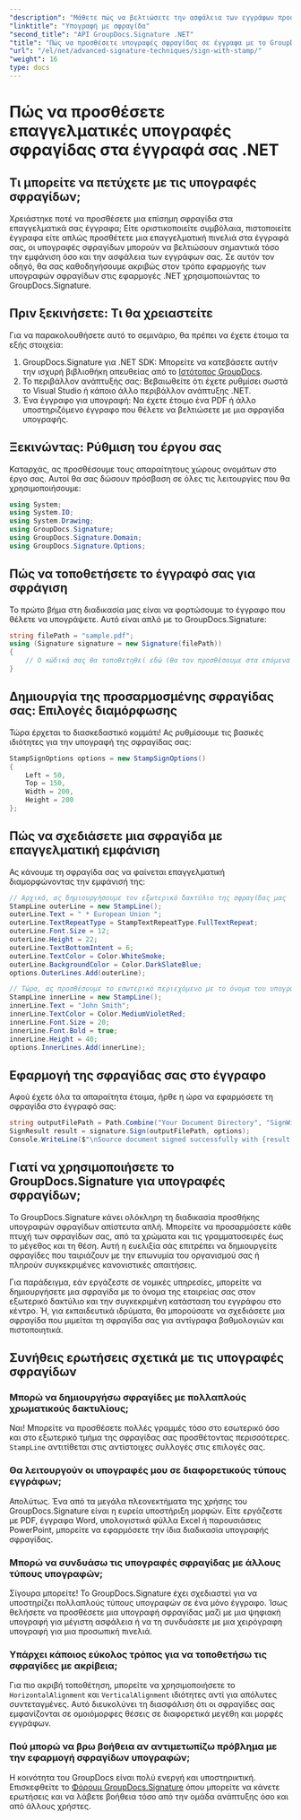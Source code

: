 ```yaml
---
"description": "Μάθετε πώς να βελτιώσετε την ασφάλεια των εγγράφων προσθέτοντας επαγγελματικές υπογραφές σφραγίδας στα έγγραφά σας .NET χρησιμοποιώντας τις ισχυρές λειτουργίες του GroupDocs.Signature."
"linktitle": "Υπογραφή με σφραγίδα"
"second_title": "API GroupDocs.Signature .NET"
"title": "Πώς να προσθέσετε υπογραφές σφραγίδας σε έγγραφα με το GroupDocs.Signature"
"url": "/el/net/advanced-signature-techniques/sign-with-stamp/"
"weight": 16
type: docs
---
```

# Πώς να προσθέσετε επαγγελματικές υπογραφές σφραγίδας στα έγγραφά σας .NET

## Τι μπορείτε να πετύχετε με τις υπογραφές σφραγίδων;

Χρειάστηκε ποτέ να προσθέσετε μια επίσημη σφραγίδα στα επαγγελματικά σας έγγραφα; Είτε οριστικοποιείτε συμβόλαια, πιστοποιείτε έγγραφα είτε απλώς προσθέτετε μια επαγγελματική πινελιά στα έγγραφά σας, οι υπογραφές σφραγίδων μπορούν να βελτιώσουν σημαντικά τόσο την εμφάνιση όσο και την ασφάλεια των εγγράφων σας. Σε αυτόν τον οδηγό, θα σας καθοδηγήσουμε ακριβώς στον τρόπο εφαρμογής των υπογραφών σφραγίδων στις εφαρμογές .NET χρησιμοποιώντας το GroupDocs.Signature.

## Πριν ξεκινήσετε: Τι θα χρειαστείτε

Για να παρακολουθήσετε αυτό το σεμινάριο, θα πρέπει να έχετε έτοιμα τα εξής στοιχεία:

1. GroupDocs.Signature για .NET SDK: Μπορείτε να κατεβάσετε αυτήν την ισχυρή βιβλιοθήκη απευθείας από το [Ιστότοπος GroupDocs](https://releases.groupdocs.com/signature/net/).
2. Το περιβάλλον ανάπτυξής σας: Βεβαιωθείτε ότι έχετε ρυθμίσει σωστά το Visual Studio ή κάποιο άλλο περιβάλλον ανάπτυξης .NET.
3. Ένα έγγραφο για υπογραφή: Να έχετε έτοιμο ένα PDF ή άλλο υποστηριζόμενο έγγραφο που θέλετε να βελτιώσετε με μια σφραγίδα υπογραφής.

## Ξεκινώντας: Ρύθμιση του έργου σας

Καταρχάς, ας προσθέσουμε τους απαραίτητους χώρους ονομάτων στο έργο σας. Αυτοί θα σας δώσουν πρόσβαση σε όλες τις λειτουργίες που θα χρησιμοποιήσουμε:

```csharp
using System;
using System.IO;
using System.Drawing;
using GroupDocs.Signature;
using GroupDocs.Signature.Domain;
using GroupDocs.Signature.Options;
```

## Πώς να τοποθετήσετε το έγγραφό σας για σφράγιση

Το πρώτο βήμα στη διαδικασία μας είναι να φορτώσουμε το έγγραφο που θέλετε να υπογράψετε. Αυτό είναι απλό με το GroupDocs.Signature:

```csharp
string filePath = "sample.pdf";
using (Signature signature = new Signature(filePath))
{
    // Ο κώδικά σας θα τοποθετηθεί εδώ (θα τον προσθέσουμε στα επόμενα βήματα)
}
```

## Δημιουργία της προσαρμοσμένης σφραγίδας σας: Επιλογές διαμόρφωσης

Τώρα έρχεται το διασκεδαστικό κομμάτι! Ας ρυθμίσουμε τις βασικές ιδιότητες για την υπογραφή της σφραγίδας σας:

```csharp
StampSignOptions options = new StampSignOptions()
{
    Left = 50,
    Top = 150,                    
    Width = 200,
    Height = 200
};
```

## Πώς να σχεδιάσετε μια σφραγίδα με επαγγελματική εμφάνιση

Ας κάνουμε τη σφραγίδα σας να φαίνεται επαγγελματική διαμορφώνοντας την εμφάνισή της:

```csharp
// Αρχικά, ας δημιουργήσουμε τον εξωτερικό δακτύλιο της σφραγίδας μας
StampLine outerLine = new StampLine();
outerLine.Text = " * European Union ";
outerLine.TextRepeatType = StampTextRepeatType.FullTextRepeat;
outerLine.Font.Size = 12;
outerLine.Height = 22;
outerLine.TextBottomIntent = 6;
outerLine.TextColor = Color.WhiteSmoke;
outerLine.BackgroundColor = Color.DarkSlateBlue;
options.OuterLines.Add(outerLine);

// Τώρα, ας προσθέσουμε το εσωτερικό περιεχόμενο με το όνομα του υπογράφοντος
StampLine innerLine = new StampLine();
innerLine.Text = "John Smith";
innerLine.TextColor = Color.MediumVioletRed;
innerLine.Font.Size = 20;
innerLine.Font.Bold = true;
innerLine.Height = 40;
options.InnerLines.Add(innerLine);
```

## Εφαρμογή της σφραγίδας σας στο έγγραφο

Αφού έχετε όλα τα απαραίτητα έτοιμα, ήρθε η ώρα να εφαρμόσετε τη σφραγίδα στο έγγραφό σας:

```csharp
string outputFilePath = Path.Combine("Your Document Directory", "SignWithStamp", fileName);
SignResult result = signature.Sign(outputFilePath, options);
Console.WriteLine($"\nSource document signed successfully with {result.Succeeded.Count} signature(s).\nFile saved at {outputFilePath}.");
```

## Γιατί να χρησιμοποιήσετε το GroupDocs.Signature για υπογραφές σφραγίδων;

Το GroupDocs.Signature κάνει ολόκληρη τη διαδικασία προσθήκης υπογραφών σφραγίδων απίστευτα απλή. Μπορείτε να προσαρμόσετε κάθε πτυχή των σφραγίδων σας, από τα χρώματα και τις γραμματοσειρές έως το μέγεθος και τη θέση. Αυτή η ευελιξία σάς επιτρέπει να δημιουργείτε σφραγίδες που ταιριάζουν με την επωνυμία του οργανισμού σας ή πληρούν συγκεκριμένες κανονιστικές απαιτήσεις.

Για παράδειγμα, εάν εργάζεστε σε νομικές υπηρεσίες, μπορείτε να δημιουργήσετε μια σφραγίδα με το όνομα της εταιρείας σας στον εξωτερικό δακτύλιο και την συγκεκριμένη κατάσταση του εγγράφου στο κέντρο. Ή, για εκπαιδευτικά ιδρύματα, θα μπορούσατε να σχεδιάσετε μια σφραγίδα που μιμείται τη σφραγίδα σας για αντίγραφα βαθμολογιών και πιστοποιητικά.

## Συνήθεις ερωτήσεις σχετικά με τις υπογραφές σφραγίδων

### Μπορώ να δημιουργήσω σφραγίδες με πολλαπλούς χρωματικούς δακτυλίους;

Ναι! Μπορείτε να προσθέσετε πολλές γραμμές τόσο στο εσωτερικό όσο και στο εξωτερικό τμήμα της σφραγίδας σας προσθέτοντας περισσότερες. `StampLine` αντιτίθεται στις αντίστοιχες συλλογές στις επιλογές σας.

### Θα λειτουργούν οι υπογραφές μου σε διαφορετικούς τύπους εγγράφων;

Απολύτως. Ένα από τα μεγάλα πλεονεκτήματα της χρήσης του GroupDocs.Signature είναι η ευρεία υποστήριξη μορφών. Είτε εργάζεστε με PDF, έγγραφα Word, υπολογιστικά φύλλα Excel ή παρουσιάσεις PowerPoint, μπορείτε να εφαρμόσετε την ίδια διαδικασία υπογραφής σφραγίδας.

### Μπορώ να συνδυάσω τις υπογραφές σφραγίδας με άλλους τύπους υπογραφών;

Σίγουρα μπορείτε! Το GroupDocs.Signature έχει σχεδιαστεί για να υποστηρίζει πολλαπλούς τύπους υπογραφών σε ένα μόνο έγγραφο. Ίσως θελήσετε να προσθέσετε μια υπογραφή σφραγίδας μαζί με μια ψηφιακή υπογραφή για μέγιστη ασφάλεια ή να τη συνδυάσετε με μια χειρόγραφη υπογραφή για μια προσωπική πινελιά.

### Υπάρχει κάποιος εύκολος τρόπος για να τοποθετήσω τις σφραγίδες με ακρίβεια;

Για πιο ακριβή τοποθέτηση, μπορείτε να χρησιμοποιήσετε το `HorizontalAlignment` και `VerticalAlignment` ιδιότητες αντί για απόλυτες συντεταγμένες. Αυτό διευκολύνει τη διασφάλιση ότι οι σφραγίδες σας εμφανίζονται σε ομοιόμορφες θέσεις σε διαφορετικά μεγέθη και μορφές εγγράφων.

### Πού μπορώ να βρω βοήθεια αν αντιμετωπίζω πρόβλημα με την εφαρμογή σφραγίδων υπογραφών;

Η κοινότητα του GroupDocs είναι πολύ ενεργή και υποστηρικτική. Επισκεφθείτε το [Φόρουμ GroupDocs.Signature](https://forum.groupdocs.com/c/signature/13) όπου μπορείτε να κάνετε ερωτήσεις και να λάβετε βοήθεια τόσο από την ομάδα ανάπτυξης όσο και από άλλους χρήστες.